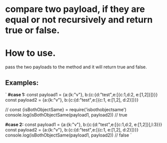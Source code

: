 # compare two payload, if they are equal or not recursively and return true or false.

# How to use.

pass the two payloads to the method and it will return true and false.

## Examples:

`
**#case 1:**
const payload1 = {a:{k:"v"}, b:{c:{d:"test",e:[{c:1,d:2, e:[1,2]}]}}}
const payload2 = {a:{k:"v"}, b:{c:{d:"test",e:[{c:1, e:[1,2], d:2}]}}}

// const {isBothObjectSame} = require('isbothobjectsame')
console.log(isBothObjectSame(payload1, payload2)) // true

**#case 2:**
const payload1 = {a:{k:"v"}, b:{c:{d:"test",e:[{c:1,d:2, e:[1,2]}],l:3}}}
const payload2 = {a:{k:"v"}, b:{c:{d:"test",e:[{c:1, e:[1,2], d:2}]}}}
console.log(isBothObjectSame(payload1, payload2)) // false
`
